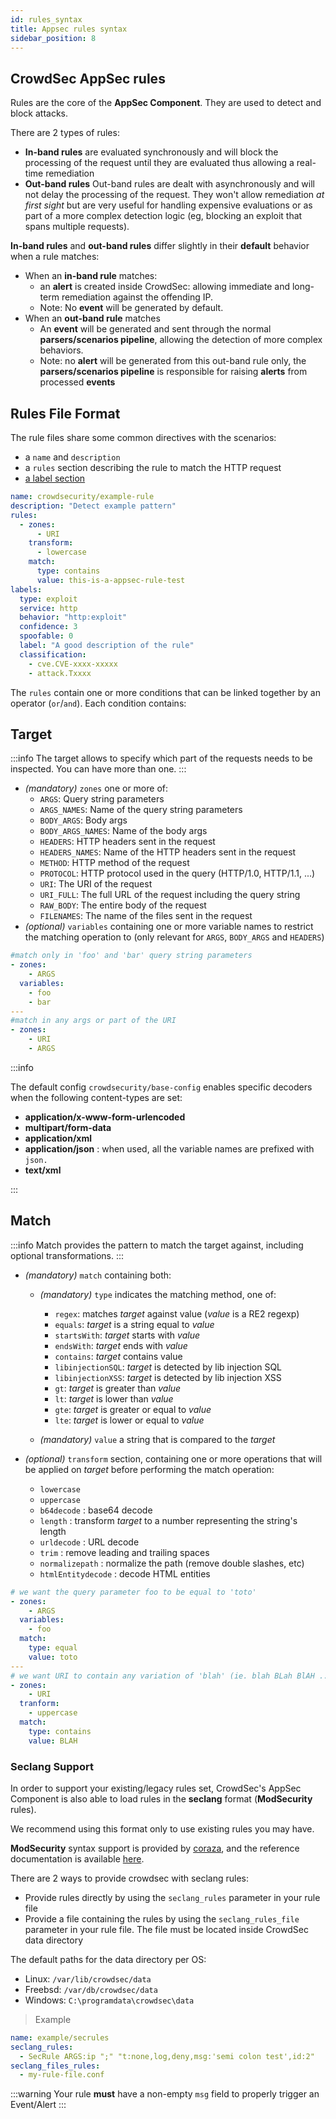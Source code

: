 ```yaml
---
id: rules_syntax
title: Appsec rules syntax
sidebar_position: 8
---
```


## CrowdSec AppSec rules

Rules are the core of the **AppSec Component**. They are used to detect and block attacks.

There are 2 types of rules:

- **In-band rules** are evaluated synchronously and will block the processing of the request until they are evaluated thus allowing a real-time remediation
- **Out-band rules** Out-band rules are dealt with asynchronously and will not delay the processing of the request. They won't allow remediation _at first sight_ but are very useful for handling expensive evaluations or as part of a more complex detection logic (eg, blocking an exploit that spans multiple requests).

**In-band rules** and **out-band rules** differ slightly in their **default** behavior when a rule matches:

- When an **in-band rule** matches:
  - an **alert** is created inside CrowdSec: allowing immediate and long-term remediation against the offending IP.
  - Note: No **event** will be generated by default.
- When an **out-band rule** matches
  - An **event** will be generated and sent through the normal **parsers/scenarios pipeline**, allowing the detection of more complex behaviors.
  - Note: no **alert** will be generated from this out-band rule only, the **parsers/scenarios pipeline** is responsible for raising **alerts** from processed **events**

## Rules File Format

The rule files share some common directives with the scenarios:

- a `name` and `description`
- a `rules` section describing the rule to match the HTTP request
- [a label section](https://doc.crowdsec.net/docs/next/scenarios/format/#labels)

```yaml
name: crowdsecurity/example-rule
description: "Detect example pattern"
rules:
  - zones:
      - URI
    transform:
      - lowercase
    match:
      type: contains
      value: this-is-a-appsec-rule-test
labels:
  type: exploit
  service: http
  behavior: "http:exploit"
  confidence: 3
  spoofable: 0
  label: "A good description of the rule"
  classification:
    - cve.CVE-xxxx-xxxxx
    - attack.Txxxx
```

The `rules` contain one or more conditions that can be linked together by an operator (`or`/`and`).
Each condition contains:

## Target

:::info
The target allows to specify which part of the requests needs to be inspected. You can have more than one.
:::

- _(mandatory)_ `zones` one or more of:
  - `ARGS`: Query string parameters
  - `ARGS_NAMES`: Name of the query string parameters
  - `BODY_ARGS`: Body args
  - `BODY_ARGS_NAMES`: Name of the body args
  - `HEADERS`: HTTP headers sent in the request
  - `HEADERS_NAMES`: Name of the HTTP headers sent in the request
  - `METHOD`: HTTP method of the request
  - `PROTOCOL`: HTTP protocol used in the query (HTTP/1.0, HTTP/1.1, ...)
  - `URI`: The URI of the request
  - `URI_FULL`: The full URL of the request including the query string
  - `RAW_BODY`: The entire body of the request
  - `FILENAMES`: The name of the files sent in the request
- _(optional)_ `variables` containing one or more variable names to restrict the matching operation to (only relevant for `ARGS`, `BODY_ARGS` and `HEADERS`)

```yaml
#match only in 'foo' and 'bar' query string parameters
- zones:
    - ARGS
  variables:
    - foo
    - bar
---
#match in any args or part of the URI
- zones:
    - URI
    - ARGS
```

:::info

The default config `crowdsecurity/base-config` enables specific decoders when the following content-types are set:
 - **application/x-www-form-urlencoded**
 - **multipart/form-data**
 - **application/xml**
 - **application/json** : when used, all the variable names are prefixed with `json.`
 - **text/xml**

:::

## Match

:::info
Match provides the pattern to match the target against, including optional transformations.
:::

- _(mandatory)_ `match` containing both:

  - _(mandatory)_ `type` indicates the matching method, one of:

    - `regex`: matches _target_ against value (_value_ is a RE2 regexp)
    - `equals`: _target_ is a string equal to _value_
    - `startsWith`: _target_ starts with _value_
    - `endsWith`: _target_ ends with _value_
    - `contains`: _target_ contains value
    - `libinjectionSQL`: _target_ is detected by lib injection SQL
    - `libinjectionXSS`: _target_ is detected by lib injection XSS
    - `gt`: _target_ is greater than _value_
    - `lt`: _target_ is lower than _value_
    - `gte`: _target_ is greater or equal to _value_
    - `lte`: _target_ is lower or equal to _value_

  - _(mandatory)_ `value` a string that is compared to the _target_

- _(optional)_ `transform` section, containing one or more operations that will be applied on _target_ before performing the match operation:
  - `lowercase`
  - `uppercase`
  - `b64decode` : base64 decode
  - `length` : transform _target_ to a number representing the string's length
  - `urldecode` : URL decode
  - `trim` : remove leading and trailing spaces
  - `normalizepath` : normalize the path (remove double slashes, etc)
  - `htmlEntitydecode` : decode HTML entities

```yaml
# we want the query parameter foo to be equal to 'toto'
- zones:
    - ARGS
  variables:
    - foo
  match:
    type: equal
    value: toto
---
# we want URI to contain any variation of 'blah' (ie. blah BLah BlAH ...)
- zones:
    - URI
  tranform:
    - uppercase
  match:
    type: contains
    value: BLAH
```


### Seclang Support

In order to support your existing/legacy rules set, CrowdSec's AppSec Component is also able to load rules in the **seclang** format (**ModSecurity** rules).

We recommend using this format only to use existing rules you may have.

**ModSecurity** syntax support is provided by [coraza](https://github.com/corazawaf/coraza/), and the reference documentation is available [here](https://coraza.io/docs/seclang/syntax/).

There are 2 ways to provide crowdsec with seclang rules:

- Provide rules directly by using the `seclang_rules` parameter in your rule file
- Provide a file containing the rules by using the `seclang_rules_file` parameter in your rule file. The file must be located inside CrowdSec data directory

The default paths for the data directory per OS:

- Linux: `/var/lib/crowdsec/data`
- Freebsd: `/var/db/crowdsec/data`
- Windows: `C:\programdata\crowdsec\data`


> Example

```yaml
name: example/secrules
seclang_rules:
  - SecRule ARGS:ip ";" "t:none,log,deny,msg:'semi colon test',id:2"
seclang_files_rules:
  - my-rule-file.conf
```

:::warning
Your rule **must** have a non-empty `msg` field to properly trigger an Event/Alert
:::
